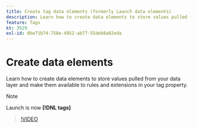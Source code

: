 ```yaml
---
title: Create tag data elements (formerly Launch data elements)
description: Learn how to create data elements to store values pulled from your data layer and make them available to rules and extensions in your tag property.
feature: Tags
kt: 3529
exl-id: 0be71b74-758e-4952-ab77-55deb8a02eda
---
```

# Create data elements

Learn how to create data elements to store values pulled from your data layer and make them available to rules and extensions in your tag property.

>[!NOTE]
>
> Launch is now **[!DNL tags]**

>[!VIDEO](https://video.tv.adobe.com/v/28733/?quality=12&learn=on)
